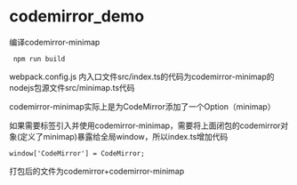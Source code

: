 # codemirror_demo

编译codemirror-minimap

     npm run build
webpack.config.js 内入口文件src/index.ts的代码为codemirror-minimap的nodejs包源文件src/minimap.ts代码

codemirror-minimap实际上是为CodeMirror添加了一个Option（minimap）

如果需要标签引入并使用codemirror-minimap，需要将上面闭包的codemirror对象(定义了minimap)暴露给全局window，所以index.ts增加代码

    window['CodeMirror'] = CodeMirror;

打包后的文件为codemirror+codemirror-minimap
